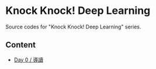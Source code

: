 # Knock Knock! Deep Learning

Source codes for "Knock Knock! Deep Learning" series.

## Content

- [Day 0 / 導讀](https://ithelp.ithome.com.tw/articles/10237004)
